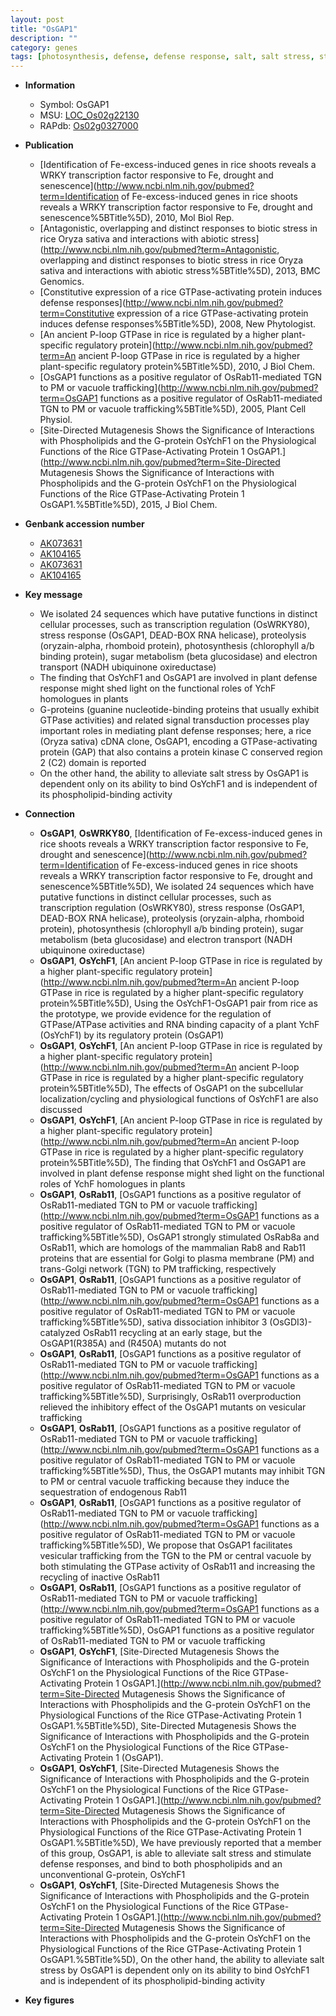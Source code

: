```yaml
---
layout: post
title: "OsGAP1"
description: ""
category: genes
tags: [photosynthesis, defense, defense response, salt, salt stress, stress]
---
```


* **Information**  
    + Symbol: OsGAP1  
    + MSU: [LOC_Os02g22130](http://rice.plantbiology.msu.edu/cgi-bin/ORF_infopage.cgi?orf=LOC_Os02g22130)  
    + RAPdb: [Os02g0327000](http://rapdb.dna.affrc.go.jp/viewer/gbrowse_details/irgsp1?name=Os02g0327000)  

* **Publication**  
    + [Identification of Fe-excess-induced genes in rice shoots reveals a WRKY transcription factor responsive to Fe, drought and senescence](http://www.ncbi.nlm.nih.gov/pubmed?term=Identification of Fe-excess-induced genes in rice shoots reveals a WRKY transcription factor responsive to Fe, drought and senescence%5BTitle%5D), 2010, Mol Biol Rep.
    + [Antagonistic, overlapping and distinct responses to biotic stress in rice Oryza sativa and interactions with abiotic stress](http://www.ncbi.nlm.nih.gov/pubmed?term=Antagonistic, overlapping and distinct responses to biotic stress in rice Oryza sativa and interactions with abiotic stress%5BTitle%5D), 2013, BMC Genomics.
    + [Constitutive expression of a rice GTPase-activating protein induces defense responses](http://www.ncbi.nlm.nih.gov/pubmed?term=Constitutive expression of a rice GTPase-activating protein induces defense responses%5BTitle%5D), 2008, New Phytologist.
    + [An ancient P-loop GTPase in rice is regulated by a higher plant-specific regulatory protein](http://www.ncbi.nlm.nih.gov/pubmed?term=An ancient P-loop GTPase in rice is regulated by a higher plant-specific regulatory protein%5BTitle%5D), 2010, J Biol Chem.
    + [OsGAP1 functions as a positive regulator of OsRab11-mediated TGN to PM or vacuole trafficking](http://www.ncbi.nlm.nih.gov/pubmed?term=OsGAP1 functions as a positive regulator of OsRab11-mediated TGN to PM or vacuole trafficking%5BTitle%5D), 2005, Plant Cell Physiol.
    + [Site-Directed Mutagenesis Shows the Significance of Interactions with Phospholipids and the G-protein OsYchF1 on the Physiological Functions of the Rice GTPase-Activating Protein 1 OsGAP1.](http://www.ncbi.nlm.nih.gov/pubmed?term=Site-Directed Mutagenesis Shows the Significance of Interactions with Phospholipids and the G-protein OsYchF1 on the Physiological Functions of the Rice GTPase-Activating Protein 1 OsGAP1.%5BTitle%5D), 2015, J Biol Chem.

* **Genbank accession number**  
    + [AK073631](http://www.ncbi.nlm.nih.gov/nuccore/AK073631)
    + [AK104165](http://www.ncbi.nlm.nih.gov/nuccore/AK104165)
    + [AK073631](http://www.ncbi.nlm.nih.gov/nuccore/AK073631)
    + [AK104165](http://www.ncbi.nlm.nih.gov/nuccore/AK104165)

* **Key message**  
    + We isolated 24 sequences which have putative functions in distinct cellular processes, such as transcription regulation (OsWRKY80), stress response (OsGAP1, DEAD-BOX RNA helicase), proteolysis (oryzain-alpha, rhomboid protein), photosynthesis (chlorophyll a/b binding protein), sugar metabolism (beta glucosidase) and electron transport (NADH ubiquinone oxireductase)
    + The finding that OsYchF1 and OsGAP1 are involved in plant defense response might shed light on the functional roles of YchF homologues in plants
    + G-proteins (guanine nucleotide-binding proteins that usually exhibit GTPase activities) and related signal transduction processes play important roles in mediating plant defense responses; here, a rice (Oryza sativa) cDNA clone, OsGAP1, encoding a GTPase-activating protein (GAP) that also contains a protein kinase C conserved region 2 (C2) domain is reported
    + On the other hand, the ability to alleviate salt stress by OsGAP1 is dependent only on its ability to bind OsYchF1 and is independent of its phospholipid-binding activity

* **Connection**  
    + __OsGAP1__, __OsWRKY80__, [Identification of Fe-excess-induced genes in rice shoots reveals a WRKY transcription factor responsive to Fe, drought and senescence](http://www.ncbi.nlm.nih.gov/pubmed?term=Identification of Fe-excess-induced genes in rice shoots reveals a WRKY transcription factor responsive to Fe, drought and senescence%5BTitle%5D), We isolated 24 sequences which have putative functions in distinct cellular processes, such as transcription regulation (OsWRKY80), stress response (OsGAP1, DEAD-BOX RNA helicase), proteolysis (oryzain-alpha, rhomboid protein), photosynthesis (chlorophyll a/b binding protein), sugar metabolism (beta glucosidase) and electron transport (NADH ubiquinone oxireductase)
    + __OsGAP1__, __OsYchF1__, [An ancient P-loop GTPase in rice is regulated by a higher plant-specific regulatory protein](http://www.ncbi.nlm.nih.gov/pubmed?term=An ancient P-loop GTPase in rice is regulated by a higher plant-specific regulatory protein%5BTitle%5D), Using the OsYchF1-OsGAP1 pair from rice as the prototype, we provide evidence for the regulation of GTPase/ATPase activities and RNA binding capacity of a plant YchF (OsYchF1) by its regulatory protein (OsGAP1)
    + __OsGAP1__, __OsYchF1__, [An ancient P-loop GTPase in rice is regulated by a higher plant-specific regulatory protein](http://www.ncbi.nlm.nih.gov/pubmed?term=An ancient P-loop GTPase in rice is regulated by a higher plant-specific regulatory protein%5BTitle%5D), The effects of OsGAP1 on the subcellular localization/cycling and physiological functions of OsYchF1 are also discussed
    + __OsGAP1__, __OsYchF1__, [An ancient P-loop GTPase in rice is regulated by a higher plant-specific regulatory protein](http://www.ncbi.nlm.nih.gov/pubmed?term=An ancient P-loop GTPase in rice is regulated by a higher plant-specific regulatory protein%5BTitle%5D), The finding that OsYchF1 and OsGAP1 are involved in plant defense response might shed light on the functional roles of YchF homologues in plants
    + __OsGAP1__, __OsRab11__, [OsGAP1 functions as a positive regulator of OsRab11-mediated TGN to PM or vacuole trafficking](http://www.ncbi.nlm.nih.gov/pubmed?term=OsGAP1 functions as a positive regulator of OsRab11-mediated TGN to PM or vacuole trafficking%5BTitle%5D), OsGAP1 strongly stimulated OsRab8a and OsRab11, which are homologs of the mammalian Rab8 and Rab11 proteins that are essential for Golgi to plasma membrane (PM) and trans-Golgi network (TGN) to PM trafficking, respectively
    + __OsGAP1__, __OsRab11__, [OsGAP1 functions as a positive regulator of OsRab11-mediated TGN to PM or vacuole trafficking](http://www.ncbi.nlm.nih.gov/pubmed?term=OsGAP1 functions as a positive regulator of OsRab11-mediated TGN to PM or vacuole trafficking%5BTitle%5D), sativa dissociation inhibitor 3 (OsGDI3)-catalyzed OsRab11 recycling at an early stage, but the OsGAP1(R385A) and (R450A) mutants do not
    + __OsGAP1__, __OsRab11__, [OsGAP1 functions as a positive regulator of OsRab11-mediated TGN to PM or vacuole trafficking](http://www.ncbi.nlm.nih.gov/pubmed?term=OsGAP1 functions as a positive regulator of OsRab11-mediated TGN to PM or vacuole trafficking%5BTitle%5D), Surprisingly, OsRab11 overproduction relieved the inhibitory effect of the OsGAP1 mutants on vesicular trafficking
    + __OsGAP1__, __OsRab11__, [OsGAP1 functions as a positive regulator of OsRab11-mediated TGN to PM or vacuole trafficking](http://www.ncbi.nlm.nih.gov/pubmed?term=OsGAP1 functions as a positive regulator of OsRab11-mediated TGN to PM or vacuole trafficking%5BTitle%5D), Thus, the OsGAP1 mutants may inhibit TGN to PM or central vacuole trafficking because they induce the sequestration of endogenous Rab11
    + __OsGAP1__, __OsRab11__, [OsGAP1 functions as a positive regulator of OsRab11-mediated TGN to PM or vacuole trafficking](http://www.ncbi.nlm.nih.gov/pubmed?term=OsGAP1 functions as a positive regulator of OsRab11-mediated TGN to PM or vacuole trafficking%5BTitle%5D), We propose that OsGAP1 facilitates vesicular trafficking from the TGN to the PM or central vacuole by both stimulating the GTPase activity of OsRab11 and increasing the recycling of inactive OsRab11
    + __OsGAP1__, __OsRab11__, [OsGAP1 functions as a positive regulator of OsRab11-mediated TGN to PM or vacuole trafficking](http://www.ncbi.nlm.nih.gov/pubmed?term=OsGAP1 functions as a positive regulator of OsRab11-mediated TGN to PM or vacuole trafficking%5BTitle%5D), OsGAP1 functions as a positive regulator of OsRab11-mediated TGN to PM or vacuole trafficking
    + __OsGAP1__, __OsYchF1__, [Site-Directed Mutagenesis Shows the Significance of Interactions with Phospholipids and the G-protein OsYchF1 on the Physiological Functions of the Rice GTPase-Activating Protein 1 OsGAP1.](http://www.ncbi.nlm.nih.gov/pubmed?term=Site-Directed Mutagenesis Shows the Significance of Interactions with Phospholipids and the G-protein OsYchF1 on the Physiological Functions of the Rice GTPase-Activating Protein 1 OsGAP1.%5BTitle%5D), Site-Directed Mutagenesis Shows the Significance of Interactions with Phospholipids and the G-protein OsYchF1 on the Physiological Functions of the Rice GTPase-Activating Protein 1 (OsGAP1).
    + __OsGAP1__, __OsYchF1__, [Site-Directed Mutagenesis Shows the Significance of Interactions with Phospholipids and the G-protein OsYchF1 on the Physiological Functions of the Rice GTPase-Activating Protein 1 OsGAP1.](http://www.ncbi.nlm.nih.gov/pubmed?term=Site-Directed Mutagenesis Shows the Significance of Interactions with Phospholipids and the G-protein OsYchF1 on the Physiological Functions of the Rice GTPase-Activating Protein 1 OsGAP1.%5BTitle%5D), We have previously reported that a member of this group, OsGAP1, is able to alleviate salt stress and stimulate defense responses, and bind to both phospholipids and an unconventional G-protein, OsYchF1
    + __OsGAP1__, __OsYchF1__, [Site-Directed Mutagenesis Shows the Significance of Interactions with Phospholipids and the G-protein OsYchF1 on the Physiological Functions of the Rice GTPase-Activating Protein 1 OsGAP1.](http://www.ncbi.nlm.nih.gov/pubmed?term=Site-Directed Mutagenesis Shows the Significance of Interactions with Phospholipids and the G-protein OsYchF1 on the Physiological Functions of the Rice GTPase-Activating Protein 1 OsGAP1.%5BTitle%5D), On the other hand, the ability to alleviate salt stress by OsGAP1 is dependent only on its ability to bind OsYchF1 and is independent of its phospholipid-binding activity

* **Key figures**  


